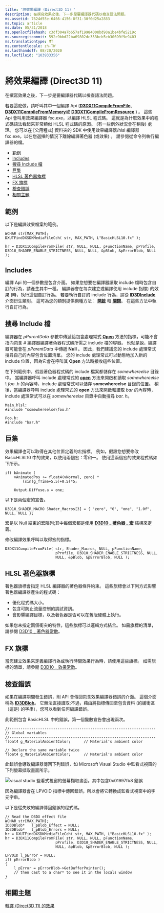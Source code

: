 ```yaml
---
title: '將效果編譯 (Direct3D 11) '
description: 在撰寫效果之後，下一步是要編譯器代碼以檢查語法問題。
ms.assetid: 7624d55e-6466-4156-8f31-30f0d25a2883
ms.topic: article
ms.date: 05/31/2018
ms.openlocfilehash: c3df304a7b657af19984008bd90a1be4bfe5219c
ms.sourcegitcommit: 592c9bbd22ba69802dc353bcb5eb30699f9e9403
ms.translationtype: MT
ms.contentlocale: zh-TW
ms.lasthandoff: 08/20/2020
ms.locfileid: "103933356"
---
```

# <a name="compile-an-effect-direct3d-11"></a>將效果編譯 (Direct3D 11) 

在撰寫效果之後，下一步是要編譯器代碼以檢查語法問題。

若要這麼做，請呼叫其中一個編譯 Api ([**D3DX11CompileFromFile**](d3dx11compilefromfile.md)、 [**D3DX11CompileFromMemory**](d3dx11compilefrommemory.md)或 [**D3DX11CompileFromResource**](d3dx11compilefromresource.md) ) 。 這些 Api 會叫用效果編譯器 fxc.exe，以編譯 HLSL 程式碼。 這就是為什麼效果中的程式碼語法看起來非常類似 HLSL 程式碼的原因。  (有一些例外狀況會在稍後) 處理。 您可以在 [公用程式] 資料夾的 SDK 中使用效果編譯器/hlsl 編譯器 fxc.exe，以在您選擇的情況下離線編譯著色器 (或效果) 。 請參閱從命令列執行編譯器的檔。

-   [範例](#example)
-   [Includes](#includes)
-   [搜尋 Include 檔](#searching-for-include-files)
-   [巨集](#macros)
-   [HLSL 著色器旗標](#hlsl-shader-flags)
-   [FX 旗標](#fx-flags)
-   [檢查錯誤](#checking-errors)
-   [相關主題](#related-topics)

## <a name="example"></a>範例

以下是編譯效果檔案的範例。


```
WCHAR str[MAX_PATH];
DXUTFindDXSDKMediaFileCch( str, MAX_PATH, L"BasicHLSL10.fx" );

hr = D3DX11CompileFromFile( str, NULL, NULL, pFunctionName, pProfile, D3D10_SHADER_ENABLE_STRICTNESS, NULL, NULL, &pBlob, &pErrorBlob, NULL );
```



## <a name="includes"></a>Includes

編譯 Api 的一個參數是包含介面。 如果您想要在編譯器讀取 include 檔時包含自訂的行為，請產生其中一種。 編譯器會在每次建立或編譯使用 include 指標) 的效果 (時，執行這個自訂行為。 若要執行自訂的 include 行為，請從 [**ID3DInclude**](/windows/desktop/api/D3Dcommon/nn-d3dcommon-id3dinclude) 介面衍生類別。 這可為您的類別提供兩種方法： [**開啟**](/windows/desktop/api/D3DCommon/nf-d3dcommon-id3dinclude-open) 和 [**關閉**](/windows/desktop/api/D3DCommon/nf-d3dcommon-id3dinclude-close)。 在這些方法中執行自訂行為。

## <a name="searching-for-include-files"></a>搜尋 Include 檔

編譯器在 *pParentData* 參數中傳遞給包含處理常式 [**Open**](/windows/desktop/api/D3DCommon/nf-d3dcommon-id3dinclude-open) 方法的指標，可能不會指向包含 \# 編譯器編譯著色器程式碼所需之 include 檔的容器。 也就是說，編譯器可能會在 *pParentData* 中傳遞 **Null** 。 因此，我們建議您的 include 處理常式搜尋自己的內容包含位置清單。 您的 include 處理常式可以動態地加入新的 include 位置，因為它會在呼叫其 **Open** 方法時接收這些位置。

在下列範例中，假設著色器程式碼的 include 檔案都儲存在 *somewhereelse* 目錄中。 當編譯器呼叫 include 處理常式的 [**open**](/windows/desktop/api/D3DCommon/nf-d3dcommon-id3dinclude-open) 方法來開啟和讀取 *somewhereelse \\ foo .h* 的內容時，include 處理常式可以儲存 **somewhereelse** 目錄的位置。 稍後，當編譯器呼叫 include 處理常式的 **open** 方法來開啟和讀取 *bar* 的內容時，include 處理常式可以在 *somewhereelse* 目錄中自動搜尋 *bar. h*。


```
Main.hlsl:
#include "somewhereelse\foo.h"

Foo.h:
#include "bar.h"
```



## <a name="macros"></a>巨集

效果編譯也可以取得在其他位置定義的宏指標。 例如，假設您想要修改 BasicHLSL10 中的效果，以使用兩個宏：零和一。 使用這兩個宏的效果程式碼如下所示。


```
if( bAnimate )
    vAnimatedPos += float4(vNormal, zero) *  
        (sin(g_fTime+5.5)+0.5)*5;
        
    Output.Diffuse.a = one;         
```



以下是兩個宏的宣告。


```
D3D10_SHADER_MACRO Shader_Macros[3] = { "zero", "0", "one", "1.0f", NULL, NULL };
```



宏是以 Null 結束的宏陣列;其中每個宏都是使用 [**D3D10 \_ 著色器 \_ 宏**](/windows/desktop/api/d3dcommon/ns-d3dcommon-d3d_shader_macro) 結構來定義。

修改編譯效果呼叫以取得宏的指標。


```
D3DX11CompileFromFile( str, Shader_Macros, NULL, pFunctionName, 
                       pProfile, D3D10_SHADER_ENABLE_STRICTNESS, NULL, 
                       NULL, &pBlob, &pErrorBlob, NULL );    
```



## <a name="hlsl-shader-flags"></a>HLSL 著色器旗標

著色器旗標會指定 HLSL 編譯器的著色器條件約束。 這些旗標會以下列方式影響著色器編譯器產生的程式碼：

-   優化程式碼大小。
-   包含可防止流量控制的調試資訊。
-   會影響編譯目標，以及著色器是否可以在舊版硬體上執行。

如果您未指定兩個衝突的特性，這些旗標可以邏輯方式結合。 如需旗標的清單，請參閱 [D3D10 \_ 著色器常數](/windows/desktop/direct3d10/d3d10-shader)。

## <a name="fx-flags"></a>FX 旗標

當您建立效果來定義編譯行為或執行時間效果行為時，請使用這些旗標。 如需旗標的清單，請參閱 [D3D10 \_ 效果常數](/windows/desktop/direct3d10/d3d10-effect)。

## <a name="checking-errors"></a>檢查錯誤

如果在編譯期間發生錯誤，則 API 會傳回包含效果編譯器錯誤的介面。 這個介面稱為 [**ID3DBlob**](/previous-versions/windows/desktop/legacy/ff728743(v=vs.85))。 它無法直接讀取;不過，藉由將指標傳回至包含資料 (的緩衝區（這是) 的字串），您可以看到任何編譯錯誤。

此範例包含 BasicHLSL 中的錯誤，第一個變數宣告會出現兩次。


```
//-------------------------------------------------------------------
// Global variables
//-------------------------------------------------------------------
float4 g_MaterialAmbientColor;      // Material's ambient color

// Declare the same variable twice
float4 g_MaterialAmbientColor;      // Material's ambient color
```



此錯誤會導致編譯器傳回下列錯誤，如 Microsoft Visual Studio 中監看式視窗的下列螢幕擷取畫面所示。

![visual studio 監看式視窗的螢幕擷取畫面，其中包含0x01997fb8 錯誤](images/effect-compile-errors-2.jpg)

因為編譯器會在 LPVOID 指標中傳回錯誤，所以會將它轉換成監看式視窗中的字元字串。

以下是從失敗的編譯傳回錯誤的程式碼。


```
// Read the D3DX effect file
WCHAR str[MAX_PATH];
ID3DBlob*   l_pBlob_Effect = NULL;
ID3DBlob*   l_pBlob_Errors = NULL;
hr = DXUTFindDXSDKMediaFileCch( str, MAX_PATH, L"BasicHLSL10.fx" );
hr = D3DX11CompileFromFile( str, NULL, NULL, pFunctionName, 
                       pProfile, D3D10_SHADER_ENABLE_STRICTNESS, NULL, 
                       NULL, &pBlob, &pErrorBlob, NULL );      

LPVOID l_pError = NULL;
if( pErrorBlob )
{
    l_pError = pErrorBlob->GetBufferPointer();
    // then cast to a char* to see it in the locals window
}
```



## <a name="related-topics"></a>相關主題

<dl> <dt>

[轉譯 (Direct3D 11) 的效果 ](d3d11-graphics-programming-guide-effects-render.md)
</dt> </dl>

 

 